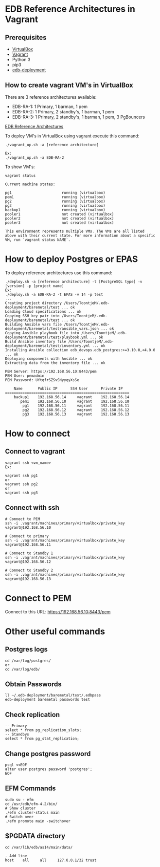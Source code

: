 # EDB Reference Architectures in Vagrant
## Prerequisites
- [VirtualBox](https://www.virtualbox.org/wiki/Downloads)
- [Vagrant](https://www.vagrantup.com/downloads)
- Python 3
- pip3
- [edb-deployment](https://github.com/EnterpriseDB/postgres-deployment)

## How to create vagrant VM's in VirtualBox
There are 3 reference architectures available:
- EDB-RA-1: 1 Primary, 1 barman, 1 pem
- EDB-RA-2: 1 Primary, 2 standby's, 1 barman, 1 pem
- EDB-RA-3: 1 Primary, 2 standby's, 1 barman, 1 pem, 3 PgBouncers

[EDB Reference Architectures](https://github.com/EnterpriseDB/edb-ref-archs/blob/main/edb-reference-architecture-codes/README.md)

To deploy VM's in VirtualBox using vagrant execute this command:
```
./vagrant_up.sh -a [reference architecture]

Ex:
./vagrant_up.sh -a EDB-RA-2
```
To show VM's:
```
vagrant status

Current machine states:

pg1                       running (virtualbox)
pem1                      running (virtualbox)
pg2                       running (virtualbox)
pg3                       running (virtualbox)
backup1                   running (virtualbox)
pooler1                   not created (virtualbox)
pooler2                   not created (virtualbox)
pooler3                   not created (virtualbox)

This environment represents multiple VMs. The VMs are all listed
above with their current state. For more information about a specific
VM, run `vagrant status NAME`.
```
# How to deploy Postgres or EPAS
To deploy reference architectures use this command:
```
./deploy.sh -a [reference architecture] -t [PostgreSQL type] -v [version] -p [project name]
Ex:
./deploy.sh -a EDB-RA-2 -t EPAS -v 14 -p test
...
Creating project directory /Users/ToontjeM/.edb-deployment/baremetal/test ... ok
Loading Cloud specifications ... ok
Copying SSH key pair into /Users/ToontjeM/.edb-deployment/baremetal/test ... ok
Building Ansible vars file /Users/ToontjeM/.edb-deployment/baremetal/test/ansible_vars.json ... ok
Copying Ansible playbook file into /Users/ToontjeM/.edb-deployment/baremetal/test/playbook.yml ... ok
Build Ansible inventory file /Users/ToontjeM/.edb-deployment/baremetal/test/inventory.yml ... ok
Installing Ansible collection edb_devops.edb_postgres:>=3.10.0,<4.0.0 ... ok
Deploying components with Ansible ... ok
Extracting data from the inventory file ... ok

PEM Server: https://192.168.56.10:8443/pem
PEM User: pemadmin
PEM Password: UYtqfrSZSvSNyyqyXsSe

    Name       Public IP      SSH User      Private IP
=========================================================
    backup1    192.168.56.14     vagrant    192.168.56.14
       pem1    192.168.56.10     vagrant    192.168.56.10
        pg1    192.168.56.11     vagrant    192.168.56.11
        pg2    192.168.56.12     vagrant    192.168.56.12
        pg3    192.168.56.13     vagrant    192.168.56.13

```

# How to connect
## Connect to vagrant
```
vagrant ssh <vm_name>
Ex:

vagrant ssh pg1
or
vagrant ssh pg2
or
vagrant ssh pg3
```

## Connect with ssh
```
# Connect to PEM
ssh -i .vagrant/machines/primary/virtualbox/private_key vagrant@192.168.56.10

# Connect to primary
ssh -i .vagrant/machines/primary/virtualbox/private_key vagrant@192.168.56.11

# Connect to Standby 1
ssh -i .vagrant/machines/primary/virtualbox/private_key vagrant@192.168.56.12

# Connect to Standby 2
ssh -i .vagrant/machines/primary/virtualbox/private_key vagrant@192.168.56.13
```
# Connect to PEM
Connect to this URL: https://192.168.56.10:8443/pem

# Other useful commands
## Postgres logs
```
cd /var/log/postgres/
or
cd /var/log/edb/
```

## Obtain Passwords
```
ll ~/.edb-deployment/baremetal/test/.edbpass
edb-deployment baremetal passwords test
```
## Check replication
```
-- Primary
select * from pg_replication_slots;
-- Standbys
select * from pg_stat_replication;
```

## Change postgres password
```
psql <<EOF
alter user postgres password 'postgres';
EOF
```

## EFM Commands

```
sudo su - efm
cd /usr/edb/efm-4.2/bin/
# Show cluster
./efm cluster-status main
# Switch over
./efm promote main -switchover
```

## $PGDATA directory
```
cd /var/lib/edb/as14/main/data/

- Add line 
host    all     all     127.0.0.1/32 trust
```
